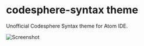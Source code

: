 # codesphere-syntax theme

Unofficial Codesphere Syntax theme for Atom IDE.

![Screenshot](https://i.ibb.co/SwTZJH8/Screen-Shot-2021-03-07-at-5-48-47-PM.png)
